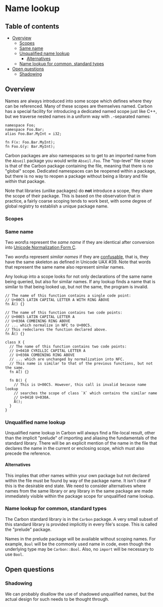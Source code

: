 # Name lookup

<!--
Part of the Carbon Language project, under the Apache License v2.0 with LLVM
Exceptions. See /LICENSE for license information.
SPDX-License-Identifier: Apache-2.0 WITH LLVM-exception
-->

<!-- toc -->

## Table of contents

-   [Overview](#overview)
    -   [Scopes](#scopes)
    -   [Same name](#same-name)
    -   [Unqualified name lookup](#unqualified-name-lookup)
        -   [Alternatives](#alternatives)
    -   [Name lookup for common, standard types](#name-lookup-for-common-standard-types)
-   [Open questions](#open-questions)
    -   [Shadowing](#shadowing)

<!-- tocstop -->

## Overview

Names are always introduced into some scope which defines where they can be
referenced. Many of these scopes are themselves named. Carbon has a special
facility for introducing a dedicated named scope just like C++, but we traverse
nested names in a uniform way with `.`-separated names:

```
namespace Foo;
namespace Foo.Bar;
alias Foo.Bar.MyInt = i32;

fn F(x: Foo.Bar.MyInt);
fn Foo.G(y: Bar.MyInt);
```

Carbon packages are also namespaces so to get to an imported name from the
`Abseil` package you would write `Abseil.Foo`. The "top-level" file scope is
that of the Carbon package containing the file, meaning that there is no
"global" scope. Dedicated namespaces can be reopened within a package, but there
is no way to reopen a package without being a library and file _within_ that
package.

Note that libraries (unlike packages) do **not** introduce a scope, they share
the scope of their package. This is based on the observation that in practice, a
fairly coarse scoping tends to work best, with some degree of global registry to
establish a unique package name.

### Scopes

### Same name

Two _word_\s represent the _same name_ if they are identical after conversion
into
[Unicode Normalization Form C](https://unicode.org/reports/tr15/#Norm_Forms).

Two _word_\s represent _similar names_ if they are
[confusable](http://www.unicode.org/reports/tr39/#Confusable_Detection), that
is, they have the same skeleton as defined in Unicode UAX #39. Note that words
that represent the same name also represent similar names.

Any lookup into a scope looks for not only declarations of the same name being
queried, but also for similar names. If any lookup finds a name that is similar
to that being looked up, but not the same, the program is invalid.

```
// The name of this function contains a single code point:
// U+00C5 LATIN CAPITAL LETTER A WITH RING ABOVE
fn Å() {}

// The name of this function contains two code points:
// U+00E5 LATIN CAPITAL LETTER A
// U+030A COMBINING RING ABOVE
// ... which normalize in NFC to U+00C5.
// This redeclares the function declared above.
fn Å() {}

class X {
  // The name of this function contains two code points:
  // U+0410 CYRILLIC CAPITAL LETTER A
  // U+030A COMBINING RING ABOVE
  // ... which are unchanged by normalization into NFC.
  // This name is similar to that of the previous functions, but not the same.
  fn А̊() {}

  fn B() {
    // This is U+00C5. However, this call is invalid because name lookup
    // searches the scope of class `X` which contains the similar name
    // U+0410 U+030A.
    Å();
  }
}
```

### Unqualified name lookup

Unqualified name lookup in Carbon will always find a file-local result, other
than the implicit "prelude" of importing and aliasing the fundamentals of the
standard library. There will be an explicit mention of the name in the file that
declares the name in the current or enclosing scope, which must also precede the
reference.

#### Alternatives

This implies that other names within your own package but not declared within
the file must be found by way of the package name. It isn't clear if this is the
desirable end state. We need to consider alternatives where names from the same
library or any library in the same package are made immediately visible within
the package scope for unqualified name lookup.

### Name lookup for common, standard types

The Carbon standard library is in the `Carbon` package. A very small subset of
this standard library is provided implicitly in every file's scope. This is
called the "prelude" package.

Names in the prelude package will be available without scoping names. For
example, `Bool` will be the commonly used name in code, even though the
underlying type may be `Carbon::Bool`. Also, no `import` will be necessary to
use `Bool`.

## Open questions

### Shadowing

We can probably disallow the use of shadowed unqualified names, but the actual
design for such needs to be thought through.
